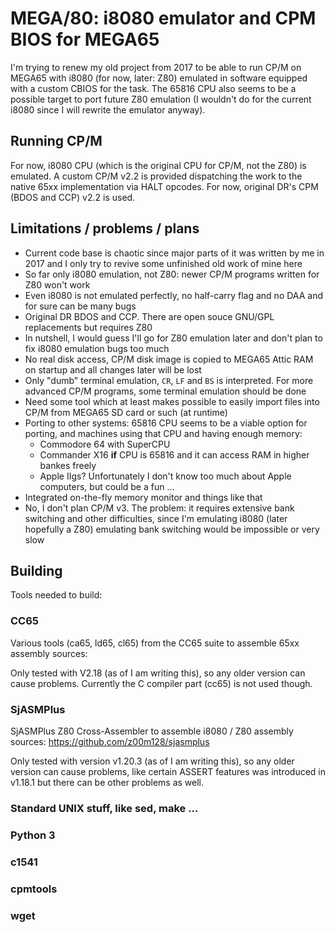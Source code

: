# MEGA/80: i8080 emulator and CPM BIOS for MEGA65

I'm trying to renew my old project from 2017 to be able to run CP/M on MEGA65
with i8080 (for now, later: Z80) emulated in software equipped with a custom
CBIOS for the task. The 65816 CPU also seems to be a possible target to port
future Z80 emulation (I wouldn't do for the current i8080 since I will rewrite
the emulator anyway).

## Running CP/M

For now, i8080 CPU (which is the original CPU for CP/M, not the Z80) is emulated.
A custom CP/M v2.2 is provided dispatching the work to the native 65xx implementation
via HALT opcodes. For now, original DR's CPM (BDOS and CCP) v2.2 is used.

## Limitations / problems / plans

* Current code base is chaotic since major parts of it was written by me in 2017 and I only
  try to revive some unfinished old work of mine here
* So far only i8080 emulation, not Z80: newer CP/M programs written for Z80 won't work
* Even i8080 is not emulated perfectly, no half-carry flag and no DAA and for sure can be many bugs
* Original DR BDOS and CCP. There are open souce GNU/GPL replacements but requires Z80
* In nutshell, I would guess I'll go for Z80 emulation later and don't plan to fix i8080 emulation bugs too much
* No real disk access, CP/M disk image is copied to MEGA65 Attic RAM on startup and all changes later will be lost
* Only "dumb" terminal emulation, `CR`, `LF` and `BS` is interpreted. For more advanced CP/M programs, some terminal emulation should be done
* Need some tool which at least makes possible to easily import files into CP/M from MEGA65 SD card or such (at runtime)
* Porting to other systems: 65816 CPU seems to be a viable option for porting, and machines using that CPU and having enough memory:
    * Commodore 64 with SuperCPU
    * Commander X16 **if** CPU is 65816 and it can access RAM in higher bankes freely
    * Apple IIgs? Unfortunately I don't know too much about Apple computers, but could be a fun ...
* Integrated on-the-fly memory monitor and things like that
* No, I don't plan CP/M v3. The problem: it requires extensive bank switching and other difficulties,
  since I'm emulating i8080 (later hopefully a Z80) emulating bank switching would be impossible or very slow

## Building

Tools needed to build:

### CC65

Various tools (ca65, ld65, cl65) from the CC65 suite to assemble 65xx assembly sources:

Only tested with V2.18 (as of I am writing this), so any older version can cause
problems. Currently the C compiler part (cc65) is not used though.

### SjASMPlus

SjASMPlus Z80 Cross-Assembler to assemble i8080 / Z80 assembly sources: https://github.com/z00m128/sjasmplus

Only tested with version v1.20.3 (as of I am writing this), so any older version
can cause problems, like certain ASSERT features was introduced in v1.18.1 but there
can be other problems as well.

### Standard UNIX stuff, like sed, make ...

### Python 3

### c1541

### cpmtools

### wget

